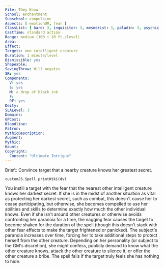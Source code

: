 ```yaml
---
File: They Know
School: enchantment
Subschool: compulsion
Aspects: [ emotionUM, fear ]
ClassList: { bard: 3, inquisitor: 3, mesmerist: 3, paladin: 3, psychic: 4, shaman: 4, witch: 4 }
CastTime: standard action
Range: medium (100 + 10 ft./level)
Area: 
Effect: 
Targets: one intelligent creature
Duration: 1 minute/level
Dismissible: yes
Shapeable: 
SavingThrow: Will negates
SR: yes
Components:
  V: yes
  S: yes
  M: a drop of black ink
  F: 
  DF: yes
Deity: 
SLALevel: 3
Domains: 
GPCost: 
Bloodline: 
Patron: 
MythicDescription: 
Augment: 
Mythic: 
Haunt: 
Copyright:
  Content: "Ultimate Intrigue"
---
```

Brief:: Convince target that a nearby creature knows her greatest secret.

```dataviewjs
customJS.Spell.printWiki(dv)
```

You instill a target with the fear that the nearest other intelligent creature knows her darkest secret. If she is in the midst of another situation as vital as protecting her darkest secret, such as combat, this doesn't cause her to cease participating, but otherwise, she becomes compelled to use her abilities and skills to determine exactly how much the other individual knows. Even if she isn't around other creatures or otherwise avoids confronting her paranoia for a time, the nagging fear causes the target to become shaken for the duration of the spell (though this doesn't stack with other fear effects to make the target frightened or panicked).  The subject's paranoia increases over time, forcing her to take additional steps to protect herself from the other creature. Depending on her personality (or subject to the GM's discretion), she might confess, publicly demand to know what the other creature knows, attack the other creature to silence it, or offer the other creature a bribe.  The spell fails if the target truly feels she has nothing to hide.
